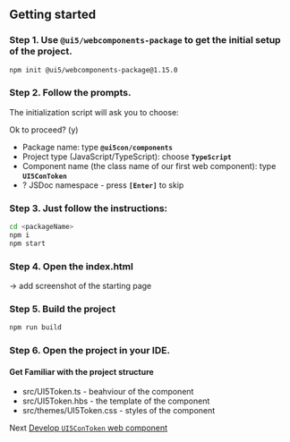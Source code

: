 ## Getting started

### Step 1. Use `@ui5/webcomponents-package` to get the initial setup of the project.


```sh
npm init @ui5/webcomponents-package@1.15.0
```


### Step 2. Follow the prompts.

The initialization script will ask you to choose:

Ok to proceed? (y)
- Package name: type **`@ui5con/components`**
- Project type (JavaScript/TypeScript): choose **`TypeScript`**
- Component name (the class name of our first web component): type **`UI5ConToken`**
- ? JSDoc namespace - press **`[Enter]`** to skip


### Step 3. Just follow the instructions:

```sh
cd <packageName>
npm i
npm start
```


### Step 4. Open the index.html
-> add screenshot of the starting page


### Step 5. Build the project

```sh
npm run build
```


### Step 6. Open the project in your IDE.


#### Get Familiar with the project structure
- src/UI5Token.ts - beahviour of the component
- src/UI5Token.hbs - the template of the component
- src/themes/UI5Token.css - styles of the component

Next [Develop `UI5ConToken` web component](./2_Develop_Token.md)

